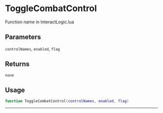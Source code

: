 # ToggleCombatControl
Function name in InteractLogic.lua
## Parameters
`controlNames`, `enabled`, `flag`
## Returns
`none`
## Usage
```lua
function ToggleCombatControl(controlNames, enabled, flag)
```
---
